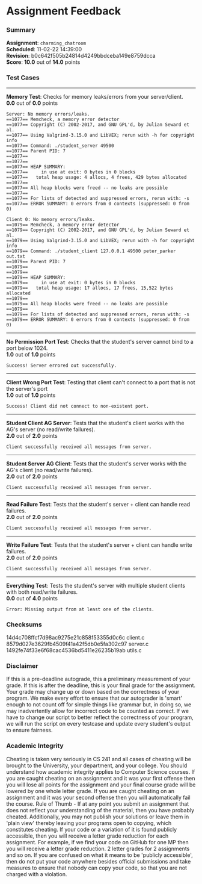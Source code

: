 # Assignment Feedback

### Summary

**Assignment**: `charming_chatroom`  
**Scheduled**: 11-02-22 14:39:00  
**Revision**: b0c642f505b24814d4249bbdceba149e8759dcca  
**Score**: **10.0** out of **14.0** points

### Test Cases
---

**Memory Test**: Checks for memory leaks/errors from your server/client.  
**0.0** out of **0.0** points
```
Server: No memory errors/leaks.
==1077== Memcheck, a memory error detector
==1077== Copyright (C) 2002-2017, and GNU GPL'd, by Julian Seward et al.
==1077== Using Valgrind-3.15.0 and LibVEX; rerun with -h for copyright info
==1077== Command: ./student_server 49500
==1077== Parent PID: 7
==1077== 
==1077== 
==1077== HEAP SUMMARY:
==1077==     in use at exit: 0 bytes in 0 blocks
==1077==   total heap usage: 4 allocs, 4 frees, 429 bytes allocated
==1077== 
==1077== All heap blocks were freed -- no leaks are possible
==1077== 
==1077== For lists of detected and suppressed errors, rerun with: -s
==1077== ERROR SUMMARY: 0 errors from 0 contexts (suppressed: 0 from 0)

Client 0: No memory errors/leaks.
==1079== Memcheck, a memory error detector
==1079== Copyright (C) 2002-2017, and GNU GPL'd, by Julian Seward et al.
==1079== Using Valgrind-3.15.0 and LibVEX; rerun with -h for copyright info
==1079== Command: ./student_client 127.0.0.1 49500 peter_parker out.txt
==1079== Parent PID: 7
==1079== 
==1079== 
==1079== HEAP SUMMARY:
==1079==     in use at exit: 0 bytes in 0 blocks
==1079==   total heap usage: 17 allocs, 17 frees, 15,522 bytes allocated
==1079== 
==1079== All heap blocks were freed -- no leaks are possible
==1079== 
==1079== For lists of detected and suppressed errors, rerun with: -s
==1079== ERROR SUMMARY: 0 errors from 0 contexts (suppressed: 0 from 0)
```
---

**No Permission Port Test**: Checks that the student's server cannot bind to a port below 1024.  
**1.0** out of **1.0** points
```
Success! Server errored out successfully.
```
---

**Client Wrong Port Test**: Testing that client can't connect to a port that is not the server's port  
**1.0** out of **1.0** points
```
Success! Client did not connect to non-existent port.
```
---

**Student Client AG Server**: Tests that the student's client works with the AG's server (no read/write failures).  
**2.0** out of **2.0** points
```
Client successfully received all messages from server.
```
---

**Student Server AG Client**: Tests that the student's server works with the AG's client (no read/write failures).  
**2.0** out of **2.0** points
```
Client successfully received all messages from server.
```
---

**Read Failure Test**: Tests that the student's server + client can handle read failures.  
**2.0** out of **2.0** points
```
Client successfully received all messages from server.
```
---

**Write Failure Test**: Tests that the student's server + client can handle write failures.  
**2.0** out of **2.0** points
```
Client successfully received all messages from server.
```
---

**Everything Test**: Tests the student's server with multiple student clients with both read/write failures.  
**0.0** out of **4.0** points
```
Error: Missing output from at least one of the clients.
```
### Checksums

14d4c708ffcf7d98ac9275e21c858f53355d0c6c client.c  
8579d027e3629fb4509f41a42f5db0e5fa302c97 server.c  
1492fe74f33e6f68cac4536bd5411e26235b19ab utils.c


### Disclaimer
If this is a pre-deadline autograde, this a preliminary measurement of your grade.
If this is after the deadline, this is your final grade for the assignment.
Your grade may change up or down based on the correctness of your program.
We make every effort to ensure that our autograder is 'smart' enough to not count off
for simple things like grammar but, in doing so, we may inadvertently allow for
incorrect code to be counted as correct.
If we have to change our script to better reflect the correctness of your program,
we will run the script on every testcase and update every student's output to ensure fairness.



### Academic Integrity
Cheating is taken very seriously in CS 241 and all cases of cheating will be brought to the University, your department, and your college.
You should understand how academic integrity applies to Computer Science courses.
If you are caught cheating on an assignment and it was your first offense then you will lose all points for the assignment and your final course
grade will be lowered by one whole letter grade. If you are caught cheating on an assignment and it was your second offense then you will automatically fail the course.
Rule of Thumb - If at any point you submit an assignment that does not reflect your understanding of the material, then you have probably cheated.
Additionally, you may not publish your solutions or leave them in 'plain view' thereby leaving your programs open to copying, which constitutes cheating.
If your code or a variation of it is found publicly accessible, then you will receive a letter grade reduction for each assignment.
For example, if we find your code on GitHub for one MP then you will receive a letter grade reduction. 2 letter grades for 2 assignments and so on.
If you are confused on what it means to be 'publicly accessible', then do not put your code anywhere besides official submissions and take measures
to ensure that nobody can copy your code, so that you are not charged with a violation.


